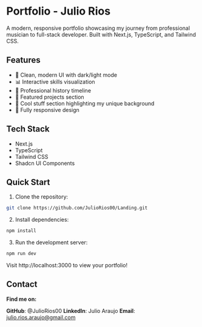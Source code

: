 # Portfolio - Julio Rios

A modern, responsive portfolio showcasing my journey from professional musician to full-stack developer. Built with Next.js, TypeScript, and Tailwind CSS.

## Features

- 🎨 Clean, modern UI with dark/light mode
- 📊 Interactive skills visualization
- 💼 Professional history timeline
- 🚀 Featured projects section
- 🎵 Cool stuff section highlighting my unique background
- 📱 Fully responsive design

## Tech Stack

- Next.js
- TypeScript
- Tailwind CSS
- Shadcn UI Components

## Quick Start

1. Clone the repository:

```bash
git clone https://github.com/JulioRios00/Landing.git
```

2. Install dependencies:

```bash
npm install
```

3. Run the development server:

```bash
npm run dev
```

Visit http://localhost:3000 to view your portfolio!


## Contact

__Find me on:__

**GitHub**: @JulioRios00
**LinkedIn**: Julio Araujo
**Email**: julio.rios.araujo@gmail.com
